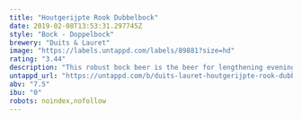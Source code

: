 ```yaml
---
title: "Houtgerijpte Rook Dubbelbock"
date: 2019-02-08T13:53:31.297745Z
style: "Bock - Doppelbock"
brewery: "Duits & Lauret"
image: "https://labels.untappd.com/labels/89881?size=hd"
rating: "3.44"
description: "This robust bock beer is the beer for lengthening evenings. The roasted and smoked malt varieties used give this beer its striking aroma and colour while the fragrant hop varieties and subtle touches of wood provide the beer fullness and depth. This strong beer can be enjoyed on its own but also combines well with beautiful stews."
untappd_url: "https://untappd.com/b/duits-lauret-houtgerijpte-rook-dubbelbock/89881"
abv: "7.5"
ibu: "0"
robots: noindex,nofollow
---
```

